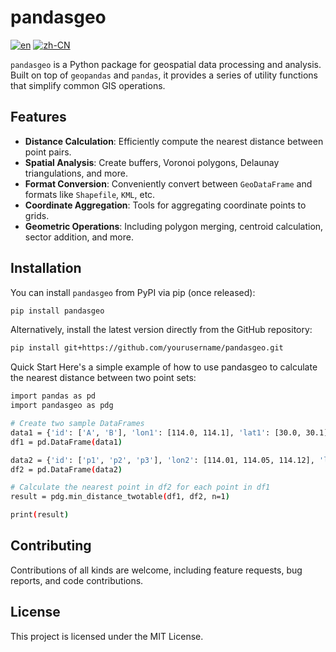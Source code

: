 
# pandasgeo

[![en](https://img.shields.io/badge/lang-en-red.svg)](README.md)
[![zh-CN](https://img.shields.io/badge/lang-zh--CN-green.svg)](README.zh-CN.md)


`pandasgeo` is a Python package for geospatial data processing and analysis. Built on top of `geopandas` and `pandas`, it provides a series of utility functions that simplify common GIS operations.

## Features

*   **Distance Calculation**: Efficiently compute the nearest distance between point pairs.
*   **Spatial Analysis**: Create buffers, Voronoi polygons, Delaunay triangulations, and more.
*   **Format Conversion**: Conveniently convert between `GeoDataFrame` and formats like `Shapefile`, `KML`, etc.
*   **Coordinate Aggregation**: Tools for aggregating coordinate points to grids.
*   **Geometric Operations**: Including polygon merging, centroid calculation, sector addition, and more.

## Installation

You can install `pandasgeo` from PyPI via pip (once released):

```bash
pip install pandasgeo
```
Alternatively, install the latest version directly from the GitHub repository:
```bash
pip install git+https://github.com/yourusername/pandasgeo.git
```
Quick Start
Here's a simple example of how to use pandasgeo to calculate the nearest distance between two point sets:

```bash
import pandas as pd
import pandasgeo as pdg

# Create two sample DataFrames
data1 = {'id': ['A', 'B'], 'lon1': [114.0, 114.1], 'lat1': [30.0, 30.1]}
df1 = pd.DataFrame(data1)

data2 = {'id': ['p1', 'p2', 'p3'], 'lon2': [114.01, 114.05, 114.12], 'lat2': [30.01, 30.05, 30.12]}
df2 = pd.DataFrame(data2)

# Calculate the nearest point in df2 for each point in df1
result = pdg.min_distance_twotable(df1, df2, n=1)

print(result)
```

## Contributing
Contributions of all kinds are welcome, including feature requests, bug reports, and code contributions.

## License
This project is licensed under the MIT License.